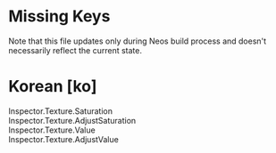 # Missing Keys
Note that this file updates only during Neos build process and doesn't necessarily reflect the current state.

# Korean [ko]
Inspector.Texture.Saturation  
Inspector.Texture.AdjustSaturation  
Inspector.Texture.Value  
Inspector.Texture.AdjustValue  


